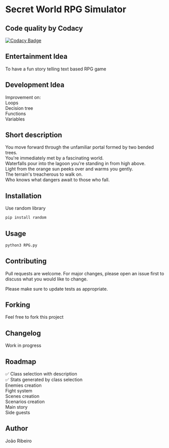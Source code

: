 # Secret World RPG Simulator

## Code quality by Codacy
[![Codacy Badge](https://app.codacy.com/project/badge/Grade/0d29f083b05a4ed7ac08c6cfb6a16e23)](https://www.codacy.com/gh/JxRibeiro/Secret-World-RPG/dashboard?utm_source=github.com&amp;utm_medium=referral&amp;utm_content=JxRibeiro/Secret-World-RPG&amp;utm_campaign=Badge_Grade)

## Entertainment Idea
To have a fun story telling text based RPG game

## Development Idea
Improvement on:  
Loops  
Decision tree  
Functions  
Variables  

## Short description
You move forward through the unfamiliar portal formed by two bended trees.  
You're immediately met by a fascinating world.  
Waterfalls pour into the lagoon you're standing in from high above.  
Light from the orange sun peeks over and warms you gently.  
The terrain's treacherous to walk on.  
Who knows what dangers await to those who fall.

## Installation

Use random library

```python
pip install random
```

## Usage

```python
python3 RPG.py
```

## Contributing
Pull requests are welcome. For major changes, please open an issue first to discuss what you would like to change.

Please make sure to update tests as appropriate.

## Forking
Feel free to fork this project 
## Changelog
Work in progress  

## Roadmap
✅ Class selection with description  
✅ Stats generated by class selection  
Enemies creation  
Fight system  
Scenes creation  
Scenarios creation  
Main story  
Side guests  

## Author
João Ribeiro 
